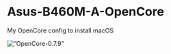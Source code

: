 # Asus-B460M-A-OpenCore
My OpenCore config to install macOS
<p align=”center”>
  <img alt=”OpenCore-0.7.9” src=”https://badgen.net/badge/OpenCore/0.7.9/green"/>
</p>
